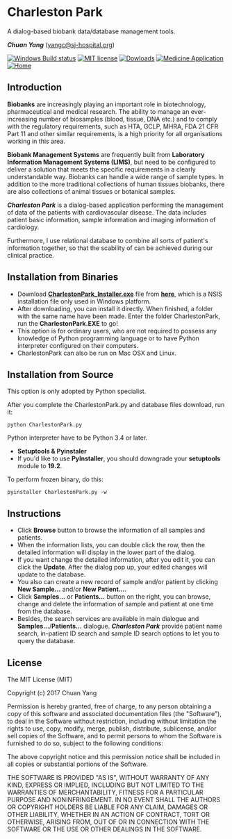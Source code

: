 # Charleston Park
A dialog-based biobank data/database management tools.

***Chuan Yang*** (<yangc@sj-hospital.org>)

[![Windows Build status](https://img.shields.io/badge/Windows-passing-brightgreen.svg)](https://github.com/YangChuan80/WillowbendDICOM)
[![MIT license](https://img.shields.io/badge/license-MIT%20License-blue.svg)](LICENSE)
[![Dowloads](https://img.shields.io/badge/downloads-6M-green.svg)](https://github.com/YangChuan80/WillowbendDICOM/raw/master/Installer/WillowbendDICOM_Installer.exe?raw=true)
[![Medicine Application](https://img.shields.io/badge/application-medicine-red.svg)](README.md)
[![Home](https://img.shields.io/badge/GitHub-home-ff69b4.svg)](https://github.com/YangChuan80)

## Introduction
**Biobanks** are increasingly playing an important role in biotechnology, pharmaceutical and medical research. The ability to manage an ever-increasing number of biosamples (blood, tissue, DNA etc.) and to comply with the regulatory requirements, such as HTA, GCLP, MHRA, FDA 21  CFR Part 11 and other similar requirements, is a high priority for all organisations working in this area.  

**Biobank Management Systems** are frequently built from **Laboratory Information Management Systems (LIMS)**, but need to be configured to deliver a solution that meets the specific requirements in a clearly understandable way. Biobanks can handle a wide range of sample types. In addition to the more traditional collections of human tissues biobanks, there are also collections of animal tissues or botanical samples.

***Charleston Park*** is a dialog-based application performing the management of data of the patients with cardiovascular disease. The data includes patient basic information, sample information and imaging information of cardiology.

Furthermore, I use relational database to combine all sorts of patient's information together, so that the scability of can be achieved during our clinical practice. 

## Installation from Binaries
- Download **[CharlestonPark_Installer.exe](https://github.com/YangChuan80/CharlestonPark/blob/master/CharlestonPark_Installer.exe?raw=true)** file from **[here](https://github.com/YangChuan80/CharlestonPark/blob/master/CharlestonPark_Installer.exe?raw=true)**, which is a NSIS installation file only used in Windows platform. 
- After downloading, you can install it directly. When finished, a folder with the same name have been made. Enter the folder CharlestonPark, run the **CharlestonPark.EXE** to go!
- This option is for ordinary users, who are not required to possess any knowledge of Python programming language or to have Python interpreter configured on their computers.
- CharlestonPark can also be run on Mac OSX and Linux.

## Installation from Source
This option is only adopted by Python specialist. 

After you complete the CharlestonPark.py and database files download, run it:
```
python CharlestonPark.py
```
Python interpreter have to be Python 3.4 or later.

- **Setuptools & Pyinstaler**
 - If you'd like to use **PyInstaller**, you should downgrade your **setuptools** module to **19.2**.

To perform frozen binary, do this:
```
pyinstaller CharlestonPark.py -w
```

## Instructions
- Click **Browse** button to browse the information of all samples and patients. 
- When the information lists, you can double click the row, then the detailed information will display in the lower part of the dialog. 
- If you want change the detailed information, after you edit it, you can click the **Update**. After the dialog pop up, your edited changes will update to the database.
- You also can create a new record of sample and/or patient by clicking **New Sample...** and/or **New Patient...**.
- Click **Samples...** or **Patients...** button on the right, you can browse, change and delete the information of sample and patient at one time from the database.
- Besides, the search services are available in main dialogue and **Samples...**/**Patients...** dialogue. ***Charleston Park*** provide patient name search, in-patient ID search and sample ID search options to let you to query the database. 

## License
The MIT License (MIT)

Copyright (c) 2017 Chuan Yang

Permission is hereby granted, free of charge, to any person obtaining a copy
of this software and associated documentation files (the "Software"), to deal
in the Software without restriction, including without limitation the rights
to use, copy, modify, merge, publish, distribute, sublicense, and/or sell
copies of the Software, and to permit persons to whom the Software is
furnished to do so, subject to the following conditions:

The above copyright notice and this permission notice shall be included in all
copies or substantial portions of the Software.

THE SOFTWARE IS PROVIDED "AS IS", WITHOUT WARRANTY OF ANY KIND, EXPRESS OR
IMPLIED, INCLUDING BUT NOT LIMITED TO THE WARRANTIES OF MERCHANTABILITY,
FITNESS FOR A PARTICULAR PURPOSE AND NONINFRINGEMENT. IN NO EVENT SHALL THE
AUTHORS OR COPYRIGHT HOLDERS BE LIABLE FOR ANY CLAIM, DAMAGES OR OTHER
LIABILITY, WHETHER IN AN ACTION OF CONTRACT, TORT OR OTHERWISE, ARISING FROM,
OUT OF OR IN CONNECTION WITH THE SOFTWARE OR THE USE OR OTHER DEALINGS IN THE
SOFTWARE.
